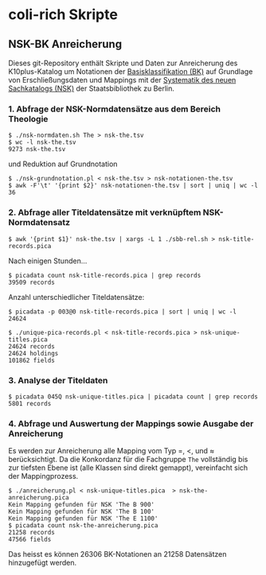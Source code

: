 # coli-rich Skripte

## NSK-BK Anreicherung

Dieses git-Repository enthält Skripte und Daten zur Anreicherung des K10plus-Katalog um Notationen der [Basisklassifikation (BK)](http://bartoc.org/en/node/18785) auf Grundlage von Erschließungsdaten und Mappings mit der [Systematik des neuen Sachkatalogs (NSK)](http://bartoc.org/en/node/20298) der Staatsbibliothek zu Berlin.

### 1. Abfrage der NSK-Normdatensätze aus dem Bereich Theologie

    $ ./nsk-normdaten.sh The > nsk-the.tsv
    $ wc -l nsk-the.tsv
    9273 nsk-the.tsv

 und Reduktion auf Grundnotation 

    $ ./nsk-grundnotation.pl < nsk-the.tsv > nsk-notationen-the.tsv
    $ awk -F'\t' '{print $2}' nsk-notationen-the.tsv | sort | uniq | wc -l
    36

### 2. Abfrage aller Titeldatensätze mit verknüpftem NSK-Normdatensatz

    $ awk '{print $1}' nsk-the.tsv | xargs -L 1 ./sbb-rel.sh > nsk-title-records.pica

Nach einigen Stunden...

    $ picadata count nsk-title-records.pica | grep records
    39509 records

Anzahl unterschiedlicher Titeldatensätze:

    $ picadata -p 003@0 nsk-title-records.pica | sort | uniq | wc -l
    24624

    $ ./unique-pica-records.pl < nsk-title-records.pica > nsk-unique-titles.pica
    24624 records
    24624 holdings
    101862 fields
 
### 3. Analyse der Titeldaten

    $ picadata 045Q nsk-unique-titles.pica | picadata count | grep records
    5801 records

### 4. Abfrage und Auswertung der Mappings sowie Ausgabe der Anreicherung

Es werden zur Anreicherung alle Mapping vom Typ =, <, und ≈ berücksichtigt. Da die Konkordanz für die Fachgruppe `The` vollständig bis zur tiefsten Ebene ist (alle Klassen sind direkt gemappt), vereinfacht sich der Mappingprozess.

    $ ./anreicherung.pl < nsk-unique-titles.pica  > nsk-the-anreicherung.pica
    Kein Mapping gefunden für NSK 'The B 900'
    Kein Mapping gefunden für NSK 'The B 100'
    Kein Mapping gefunden für NSK 'The E 1100'
    $ picadata count nsk-the-anreicherung.pica 
    21258 records
    47566 fields

Das heisst es können 26306 BK-Notationen an 21258 Datensätzen hinzugefügt werden. 
